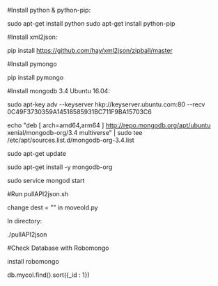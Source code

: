 #Install python & python-pip:

sudo apt-get install python
sudo apt-get install python-pip

#Install xml2json:

pip install https://github.com/hay/xml2json/zipball/master

#Install pymongo

pip install pymongo

#Install mongodb 3.4 Ubuntu 16.04:

sudo apt-key adv --keyserver hkp://keyserver.ubuntu.com:80 --recv 0C49F3730359A14518585931BC711F9BA15703C6

echo "deb [ arch=amd64,arm64 ] http://repo.mongodb.org/apt/ubuntu xenial/mongodb-org/3.4 multiverse" | sudo tee /etc/apt/sources.list.d/mongodb-org-3.4.list

sudo apt-get update

sudo apt-get install -y mongodb-org

sudo service mongod start

#Run pullAPI2json.sh

change dest = "" in moveold.py

In directory:

./pullAPI2json

#Check Database with Robomongo

install robomongo

db.mycol.find().sort({_id : 1})